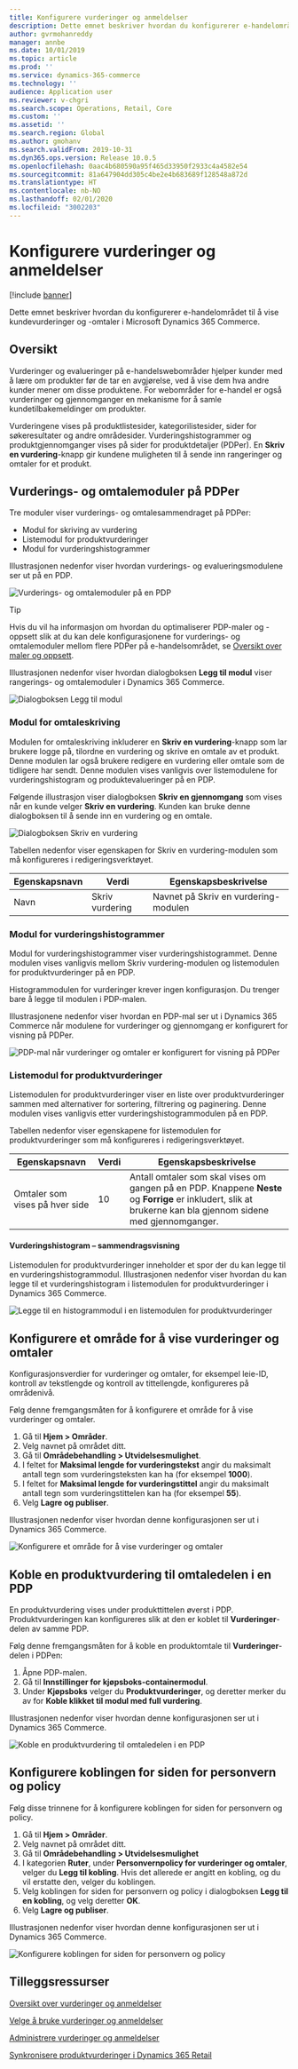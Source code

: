 ```yaml
---
title: Konfigurere vurderinger og anmeldelser
description: Dette emnet beskriver hvordan du konfigurerer e-handelområdet til å vise kundevurderinger og -omtaler i Microsoft Dynamics 365 Commerce.
author: gvrmohanreddy
manager: annbe
ms.date: 10/01/2019
ms.topic: article
ms.prod: ''
ms.service: dynamics-365-commerce
ms.technology: ''
audience: Application user
ms.reviewer: v-chgri
ms.search.scope: Operations, Retail, Core
ms.custom: ''
ms.assetid: ''
ms.search.region: Global
ms.author: gmohanv
ms.search.validFrom: 2019-10-31
ms.dyn365.ops.version: Release 10.0.5
ms.openlocfilehash: 0aac4b680590a95f465d33950f2933c4a4582e54
ms.sourcegitcommit: 81a647904dd305c4be2e4b683689f128548a872d
ms.translationtype: HT
ms.contentlocale: nb-NO
ms.lasthandoff: 02/01/2020
ms.locfileid: "3002203"
---
```

# <a name="configure-ratings-and-reviews"></a>Konfigurere vurderinger og anmeldelser


[!include [banner](includes/banner.md)]

Dette emnet beskriver hvordan du konfigurerer e-handelområdet til å vise kundevurderinger og -omtaler i Microsoft Dynamics 365 Commerce.

## <a name="overview"></a>Oversikt

Vurderinger og evalueringer på e-handelswebområder hjelper kunder med å lære om produkter før de tar en avgjørelse, ved å vise dem hva andre kunder mener om disse produktene. For webområder for e-handel er også vurderinger og gjennomganger en mekanisme for å samle kundetilbakemeldinger om produkter. 

Vurderingene vises på produktlistesider, kategorilistesider, sider for søkeresultater og andre områdesider. Vurderingshistogrammer og produktgjennomganger vises på sider for produktdetaljer (PDPer). En **Skriv en vurdering**-knapp gir kundene muligheten til å sende inn rangeringer og omtaler for et produkt.

## <a name="ratings-and-reviews-modules-on-pdps"></a>Vurderings- og omtalemoduler på PDPer 

Tre moduler viser vurderings- og omtalesammendraget på PDPer:

- Modul for skriving av vurdering
- Listemodul for produktvurderinger
- Modul for vurderingshistogrammer
 
Illustrasjonen nedenfor viser hvordan vurderings- og evalueringsmodulene ser ut på en PDP.

![Vurderings- og omtalemoduler på en PDP](media/rnr-eCommerce-pdp-reviews-modules_design.png)

> [!TIP] 
> Hvis du vil ha informasjon om hvordan du optimaliserer PDP-maler og -oppsett slik at du kan dele konfigurasjonene for vurderings- og omtalemoduler mellom flere PDPer på e-handelsområdet, se [Oversikt over maler og oppsett](templates-layouts-overview.md).

Illustrasjonen nedenfor viser hvordan dialogboksen **Legg til modul** viser rangerings- og omtalemoduler i Dynamics 365 Commerce.

![Dialogboksen Legg til modul](media/rnr-eCommerce-pdp-adding-rnr-modules.png)

### <a name="write-review-module"></a>Modul for omtaleskriving

Modulen for omtaleskriving inkluderer en **Skriv en vurdering**-knapp som lar brukere logge på, tilordne en vurdering og skrive en omtale av et produkt. Denne modulen lar også brukere redigere en vurdering eller omtale som de tidligere har sendt. Denne modulen vises vanligvis over listemodulene for vurderingshistogram og produktevalueringer på en PDP.

Følgende illustrasjon viser dialogboksen **Skriv en gjennomgang** som vises når en kunde velger **Skriv en vurdering**. Kunden kan bruke denne dialogboksen til å sende inn en vurdering og en omtale.

![Dialogboksen Skriv en vurdering](media/rnr-eCommerce-write-review-module.png)

Tabellen nedenfor viser egenskapen for Skriv en vurdering-modulen som må konfigureres i redigeringsverktøyet.

| Egenskapsnavn | Verdi        | Egenskapsbeskrivelse                 |
|---------------|--------------|--------------------------------------|
| Navn          | Skriv vurdering | Navnet på Skriv en vurdering-modulen |

### <a name="ratings-histogram-module"></a>Modul for vurderingshistogrammer

Modul for vurderingshistogrammer viser vurderingshistogrammet. Denne modulen vises vanligvis mellom Skriv vurdering-modulen og listemodulen for produktvurderinger på en PDP.

Histogrammodulen for vurderinger krever ingen konfigurasjon. Du trenger bare å legge til modulen i PDP-malen. 

Illustrasjonene nedenfor viser hvordan en PDP-mal ser ut i Dynamics 365 Commerce når modulene for vurderinger og gjennomgang er konfigurert for visning på PDPer.

![PDP-mal når vurderinger og omtaler er konfigurert for visning på PDPer](media/rnr-eCommerce-pdp-reviews-modules.png)

### <a name="product-reviews-list-module"></a>Listemodul for produktvurderinger

Listemodulen for produktvurderinger viser en liste over produktvurderinger sammen med alternativer for sortering, filtrering og paginering. Denne modulen vises vanligvis etter vurderingshistogrammodulen på en PDP.

Tabellen nedenfor viser egenskapene for listemodulen for produktvurderinger som må konfigureres i redigeringsverktøyet.

| Egenskapsnavn              | Verdi | Egenskapsbeskrivelse |
|----------------------------|-------| ---------------------|
| Omtaler som vises på hver side | 10    | Antall omtaler som skal vises om gangen på en PDP. Knappene **Neste** og **Forrige** er inkludert, slik at brukerne kan bla gjennom sidene med gjennomganger. |

#### <a name="ratings-histogram--summary-view"></a>Vurderingshistogram – sammendragsvisning

Listemodulen for produktvurderinger inneholder et spor der du kan legge til en vurderingshistogrammodul. Illustrasjonen nedenfor viser hvordan du kan legge til et vurderingshistogram i listemodulen for produktvurderinger i Dynamics 365 Commerce.

![Legge til en histogrammodul i en listemodulen for produktvurderinger](media/rnr-eCommerce-pdp-rating-histogram-summary.png)

## <a name="configure-a-site-to-show-ratings-and-reviews"></a>Konfigurere et område for å vise vurderinger og omtaler

Konfigurasjonsverdier for vurderinger og omtaler, for eksempel leie-ID, kontroll av tekstlengde og kontroll av tittellengde, konfigureres på områdenivå. 

Følg denne fremgangsmåten for å konfigurere et område for å vise vurderinger og omtaler. 

1. Gå til **Hjem \> Områder**.
1. Velg navnet på området ditt. 
1. Gå til **Områdebehandling \> Utvidelsesmulighet**. 
1. I feltet for **Maksimal lengde for vurderingstekst** angir du maksimalt antall tegn som vurderingsteksten kan ha (for eksempel **1000**). 
1. I feltet for **Maksimal lengde for vurderingstittel** angir du maksimalt antall tegn som vurderingstittelen kan ha (for eksempel **55**). 
1. Velg **Lagre og publiser**. 

Illustrasjonen nedenfor viser hvordan denne konfigurasjonen ser ut i Dynamics 365 Commerce.

![Konfigurere et område for å vise vurderinger og omtaler](media/rnr-eCommerce-site-appsettings.png)

## <a name="link-a-product-rating-to-the-reviews-section-of-a-pdp"></a>Koble en produktvurdering til omtaledelen i en PDP

En produktvurdering vises under produkttittelen øverst i PDP. Produktvurderingen kan konfigureres slik at den er koblet til **Vurderinger**-delen av samme PDP. 

Følg denne fremgangsmåten for å koble en produktomtale til **Vurderinger**-delen i PDPen:

1. Åpne PDP-malen. 
1. Gå til **Innstillinger for kjøpsboks-containermodul**.
1. Under **Kjøpsboks** velger du **Produktvurderinger**, og deretter merker du av for **Koble klikket til modul med full vurdering**.

Illustrasjonen nedenfor viser hvordan denne konfigurasjonen ser ut i Dynamics 365 Commerce.

![Koble en produktvurdering til omtaledelen i en PDP](media/rnr-eCommerce-buy-box-rating-summary.png)

## <a name="configure-the-link-for-the-privacy-and-policy-page"></a>Konfigurere koblingen for siden for personvern og policy

Følg disse trinnene for å konfigurere koblingen for siden for personvern og policy.

1. Gå til **Hjem \> Områder**.
1. Velg navnet på området ditt. 
1. Gå til **Områdebehandling \> Utvidelsesmulighet**
1. I kategorien **Ruter**, under **Personvernpolicy for vurderinger og omtaler**, velger du **Legg til kobling**. Hvis det allerede er angitt en kobling, og du vil erstatte den, velger du koblingen. 
1. Velg koblingen for siden for personvern og policy i dialogboksen **Legg til en kobling**, og velg deretter **OK**. 
1. Velg **Lagre og publiser**. 

Illustrasjonen nedenfor viser hvordan denne konfigurasjonen ser ut i Dynamics 365 Commerce.

![Konfigurere koblingen for siden for personvern og policy](media/rnr-eCommerce-rnr-privacy-policy-link.png)

## <a name="additional-resources"></a>Tilleggsressurser

[Oversikt over vurderinger og anmeldelser](ratings-reviews-overview.md)

[Velge å bruke vurderinger og anmeldelser](opt-in-ratings-reviews.md)

[Administrere vurderinger og anmeldelser](manage-reviews.md)

[Synkronisere produktvurderinger i Dynamics 365 Retail](sync-product-ratings.md)
